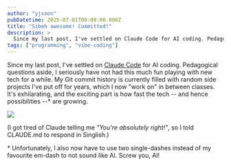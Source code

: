 ```yaml
---
author: "yjsoon"
pubDatetime: 2025-07-01T00:00:00.000Z
title: "Sibeh awesome! Committed!"
description: >
  Since my last post, I've settled on Claude Code for AI coding. Pedagogical questions aside, I seriously have not had this much fun playing with new te...
tags: ["programming", "vibe-coding"]
---
```



Since my last post, I've settled on [Claude Code](https://www.anthropic.com/claude-code) for AI coding. Pedagogical questions aside, I seriously have not had this much fun playing with new tech for a while. My Git commit history is currently filled with random side projects I've put off for years, which I now "work on" in between classes. It's exhilarating, and the exciting part is how fast the tech -- and hence possibilities --\* are growing.

[![](/images/2025/08/image-2.png)](/images/2025/08/image-2.png)

(I got tired of Claude telling me _"You're absolutely right!"_, so I told CLAUDE.md to respond in Singlish.)

\* Unfortunately, I also now have to use two single-dashes instead of my favourite em-dash to not sound like AI. Screw you, AI!